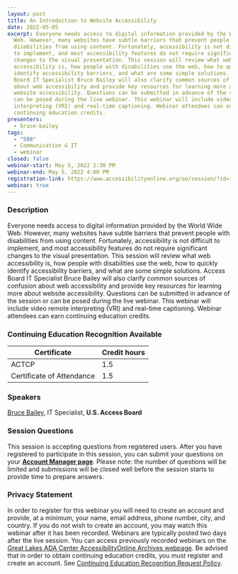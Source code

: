 ```yaml
---
layout: post
title: An Introduction to Website Accessibility
date: 2022-05-05
excerpt: Everyone needs access to digital information provided by the World Wide
  Web. However, many websites have subtle barriers that prevent people with
  disabilities from using content. Fortunately, accessibility is not difficult
  to implement, and most accessibility features do not require significant
  changes to the visual presentation. This session will review what web
  accessibility is, how people with disabilities use the web, how to quickly
  identify accessibility barriers, and what are some simple solutions. Access
  Board IT Specialist Bruce Bailey will also clarify common sources of confusion
  about web accessibility and provide key resources for learning more about
  website accessibility. Questions can be submitted in advance of the session or
  can be posed during the live webinar. This webinar will include video remote
  interpreting (VRI) and real-time captioning. Webinar attendees can earn
  continuing education credits.
presenters:
  - bruce-bailey
tags:
  - "508"
  - Communication & IT
  - webinar
closed: false
webinar-start: May 5, 2022 2:30 PM
webinar-end: May 5, 2022 4:00 PM
registration-link: https://www.accessibilityonline.org/ao/session/?id=111000
webinar: true
---
```

### Description

Everyone needs access to digital information provided by the World Wide Web. However, many websites have subtle barriers that prevent people with disabilities from using content. Fortunately, accessibility is not difficult to implement, and most accessibility features do not require significant changes to the visual presentation. This session will review what web accessibility is, how people with disabilities use the web, how to quickly identify accessibility barriers, and what are some simple solutions. Access Board IT Specialist Bruce Bailey will also clarify common sources of confusion about web accessibility and provide key resources for learning more about website accessibility. Questions can be submitted in advance of the session or can be posed during the live webinar. This webinar will include video remote interpreting (VRI) and real-time captioning. Webinar attendees can earn continuing education credits.

### Continuing Education Recognition Available

| **Certificate** | **Credit hours** |
| --------------- | ---------------- |
| ACTCP           | 1.5              |
| Certificate of Attendance          | 1.5

### Speakers

[Bruce Bailey](https://www.accessibilityonline.org/speakers/speaker.aspx?id=10192&ret=An%20Introduction%20to%20Website%20Accessibility), IT Specialist, **U.S. Access Board**

### Session Questions

This session is accepting questions from registered users. After you have registered to participate in this session, you can submit your questions on your **[Account Manager page](https://www.accessibilityonline.org/ao/accountManager/110952)**. Please note: the number of questions will be limited and submissions will be closed well before the session starts to provide time to prepare answers.

### Privacy Statement

In order to register for this webinar you will need to create an account and provide, at a minimum, your name, email address, phone number, city, and country. If you do not wish to create an account, you may watch this webinar after it has been recorded. Webinars are typically posted two days after the live session. You can access previously recorded webinars on the [Great Lakes ADA Center AccessibilityOnline Archives webpage](https://www.accessibilityonline.org/ao/archives/). Be advised that in order to obtain continuing education credits, you must register and create an account. See [Continuing Education Recognition Request Policy](https://www.accessibilityonline.org/continuing-education/CEUDetails.aspx).
